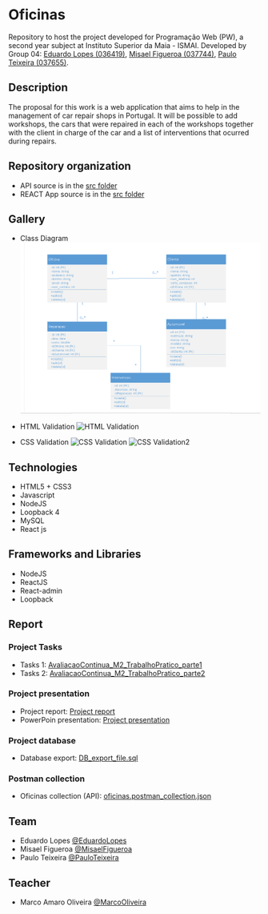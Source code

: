 # Oficinas

Repository to host the project developed for Programação Web (PW), a second year subject at Instituto Superior da Maia - ISMAI. Developed by Group 04: [Eduardo Lopes (036419)](https://github.com/el0pes21), [Misael Figueroa (037744)](https://github.com/MisaelFonsecaFigueroa), [Paulo Teixeira (037655)](https://github.com/Pmct17).   

## Description 

The proposal for this work is a web application that aims to help in the management of car repair shops in Portugal. It will be possible to add workshops, the cars that were repaired in each of the workshops together with the client in charge of the car and a list of interventions that ocurred during repairs.

## Repository organization

- API source is in the [src folder](https://github.com/INF2021-PW-G04/React_APP_Oficinas/tree/main/LB4_API/src)
- REACT App source is in the [src folder](https://github.com/INF2021-PW-G04/React_APP_Oficinas/tree/main/m2_app_react/src)

## Gallery

- Class Diagram
![Class Diagram](https://github.com/INF2021-PW-G04/React_APP_Oficinas/blob/main/Diagrama%20de%20classes.PNG "Diagrama de Classes")

- HTML Validation
![HTML Validation](https://github.com/INF2021-PW-G04/React_APP_Oficinas/blob/main/Validation%20HTML%20-%20CSS/Relat%C3%B3rio_HTML_val.PNG "Validação do HTML")
- CSS Validation
![CSS Validation](https://github.com/INF2021-PW-G04/React_APP_Oficinas/blob/main/Validation%20HTML%20-%20CSS/Relat%C3%B3rio_CSS_val.PNG "Validação do CSS")
![CSS Validation2](https://github.com/INF2021-PW-G04/React_APP_Oficinas/blob/main/Validation%20HTML%20-%20CSS/Relat%C3%B3rio_CSS_val_2.PNG "Validação do CSS")


## Technologies

- HTML5 + CSS3
- Javascript
- NodeJS
- Loopback 4
- MySQL
- React js

## Frameworks and Libraries

- NodeJS
- ReactJS
- React-admin
- Loopback

## Report

### Project Tasks
- Tasks 1: [AvaliacaoContinua_M2_TrabalhoPratico_parte1](https://github.com/INF2021-PW-G04/React_APP_Oficinas/blob/main/AvaliacaoContinua_M2_trabalhoPratico_parte1.pdf)
- Tasks 2: [AvaliacaoContinua_M2_TrabalhoPratico_parte2](https://github.com/INF2021-PW-G04/React_APP_Oficinas/blob/main/AvaliacaoContinua_M2_trabalhoPratico_parte2%20(4).pdf)

### Project presentation
- Project report: [Project report](https://github.com/INF2021-PW-G04/React_APP_Oficinas/blob/main/Relatorio_M2.pdf)
- PowerPoin presentation: [Project presentation](https://github.com/INF2021-PW-G04/React_APP_Oficinas/blob/main/PW04-M2.pptx)

### Project database
- Database export: [DB_export_file.sql](https://github.com/INF2021-PW-G04/React_APP_Oficinas/blob/main/DataBase%20-%20MySql/script_db.sql)

### Postman collection
- Oficinas collection (API): [oficinas.postman_collection.json](https://github.com/INF2021-PW-G04/React_APP_Oficinas/blob/main/LB4_API/oficinas.postman_collection.json)

## Team

- Eduardo Lopes [@EduardoLopes](https://github.com/el0pes21)
- Misael Figueroa [@MisaelFigueroa](https://github.com/MisaelFonsecaFigueroa)
- Paulo Teixeira [@PauloTeixeira](https://github.com/Pmct17)

## Teacher

- Marco Amaro Oliveira [@MarcoOliveira](https://github.com/marcoamarooliveira)

